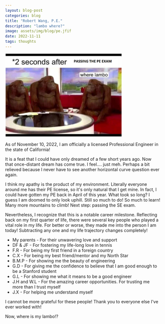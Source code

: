 ```yaml
---
layout: blog-post
categories: blog
title: "Robert Wang, P.E."
description: "lambo where?"
image: assets/img/blog/pe.jfif
date: 2022-11-11
tags: thoughts
---
```


<img src="/assets/img/blog/wherelambo.png" style="width:75%;"/> 

As of November 10, 2022, I am officially a licensed Professional Engineer in the state of California!

It is a feat that I could have only dreamed of a few short years ago. Now that once-distant dream has come true. I feel.... just meh. Perhaps a bit relieved because I never have to see another horizontal curve question ever again. 

I think my apathy is the product of my environment. Literally everyone around me has their PE license, so it's only natural that I get mine. In fact, I could have gotten my PE back in April of this year. What took so long? I guess I am doomed to only look uphill. Still so much to do! So much to learn! Many more mountains to climb! Next step: passing the SE exam.

Nevertheless, I recognize that this is a notable career milestone. Reflecting back on my first quarter of life, there were several key people who played a vital role in my life. For better or worse, they made me into the person I am today! Subtracting any one and my life trajectory changes completely!

* My parents - For their unwavering love and support
* DF & JF - For fostering my life-long love in tennis
* F.R - For being my first friend in a foreign country
* C.X - For being my best friend/mentor and my North Star
* B.M.P - For showing me the beauty of engineering
* G.D - For giving me the confidence to believe that I am good enough to be a Stanford student
* G.L - For showing me what it means to be a good engineer
* J.H and W.L - For the amazing career opportunities. For trusting me more than I trust myself
* J.X - For helping me understand myself

I cannot be more grateful for these people! Thank you to everyone else I've ever worked with!

Now, where is my lambo!?





















